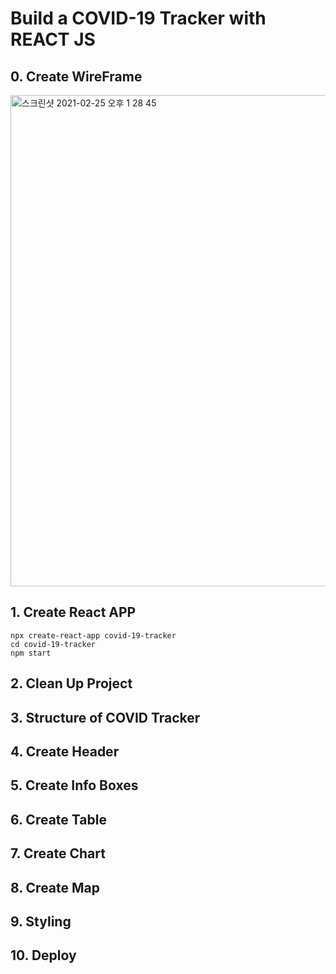 # Build a COVID-19 Tracker with REACT JS 

## 0. Create WireFrame

<img width="786" alt="스크린샷 2021-02-25 오후 1 28 45" src="https://user-images.githubusercontent.com/70752848/109103099-8f0bfc00-776d-11eb-940b-c4a87279c37e.png">

## 1. Create React APP 

```angular2html
npx create-react-app covid-19-tracker
cd covid-19-tracker
npm start
```

## 2. Clean Up Project 

## 3. Structure of COVID Tracker 

## 4. Create Header 

## 5. Create Info Boxes 

## 6. Create Table

## 7. Create Chart

## 8. Create Map 

## 9. Styling 

## 10. Deploy 